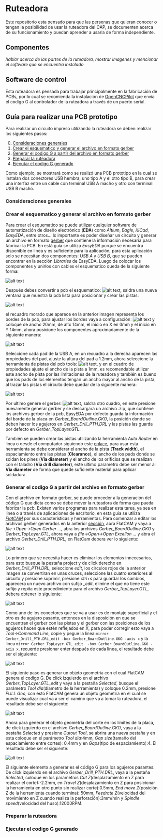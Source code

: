 # Ruteadora
Este repositorio esta pensado para que las personas que quieran conocer o tengan la posibilidad de usar la ruteadora del CAP, se documenten acerca de su funcionamiento y puedan aprender a usarla de forma independiente.

## Componentes
*hablar acerca de las partes de la ruteadora, mostrar imagenes y mencionar el software que se encuentra instalado*

## Software de control
Esta ruteadora es pensada para trabajar principalmente en la fabricación de PCBs, por lo cual se recomienda la instalación de [OpenCNCPilot](https://github.com/martin2250/OpenCNCPilot) que envia el codigo G al controlador de la ruteadora a través de un puerto serial.

## Guía para realizar una PCB prototipo
Para realizar un circuito impreso utilizando la ruteadora se deben realizar los siguientes pasos:

0. [Consideraciones generales](#sec_notes)
1. [Crear el esquematico y generar el archivo en formato gerber](#sec_esq)
2. [Generar el codigo G a partir del archivo en formato gerber](#sec_gcode)
3. [Preparar la ruteadora](#sec_prepare)
4. [Ejecutar el codigo G generado](#sec_execute)


Como ejemplo, se mostrará como se realizó una PCB prototipo en la cual se instalan dos conectores USB hembra, uno tipo A y el otro tipo B, para crear una interfaz entre un cable con terminal USB A macho y otro con terminal USB B macho.

### <a name="sec_notes"></a> Consideraciones generales

### <a name="sec_esq"></a> Crear el esquematico y generar el archivo en formato gerber
Para crear el esquematico se puede utilizar cualquier software de automatización de diseño electrónico (**EDA**) como *Altium*, *Eagle*, *KiCad*, *EasyEDA*, entre otros... lo importante es poder diseñar un circuito y generar un archivo en formato [gerber](https://es.wikipedia.org/wiki/Gerber_(formato_de_archivo)) que contiene la información necesaria para fabricar la PCB. En está guía se utiliza *EasyEDA* porque se encuentra disponible en linea y es suficiente para la aplicación, para esta aplicación solo se necesitan dos componentes: *USB A* y *USB B*, que se pueden encontrar en la sección *Libraries* de EasyEDA. Luego de colocar los componentes y unirlos con cables el esquematico queda de la siguiente forma:

![alt text](https://github.com/cap-repositories/Ruteadora/blob/master/miscelanea/imagenes/schematic_USBA_USBB.PNG "esquematico")

Después debes convertir a pcb el esquematico: ![alt text](https://github.com/cap-repositories/Ruteadora/blob/master/miscelanea/imagenes/convertPCB_USBA_USBB.png "convertir a pcb"), saldra una nueva ventana que muestra la pcb lista para posicionar y crear las pistas:

![alt text](https://github.com/cap-repositories/Ruteadora/blob/master/miscelanea/imagenes/PCB1_USBA_USBB.PNG "pcb1")

el recuadro morado que aparece en la anterior imagen representa los bordes de la pcb, para ajustar los bordes vaya a configuración: ![alt text](https://github.com/cap-repositories/Ruteadora/blob/master/miscelanea/imagenes/configOutline_USBA_USBB.png "configurar bordes") y coloque de ancho 20mm, de alto 14mm, el inicio en X en 0mm y el inicio en Y 14mm, ahora posicione los componentes aproximadamente de la siguiente manera:

![alt text](https://github.com/cap-repositories/Ruteadora/blob/master/miscelanea/imagenes/PCB2_USBA_USBB.PNG "pcb2")

Seleccione cada pad de la USB A, en un recuadro a la derecha aparecen las propiedades del pad, ajuste la altura del pad a 1.2mm, ahora seleccione la herramienta de pistas del pcb tools: ![alt text](https://github.com/cap-repositories/Ruteadora/blob/master/miscelanea/imagenes/tracktool_USBA_USBB.png "tracktool"), y en el cuadro de propiedades ajuste el ancho de la pista a 1mm, es recomendable utilizar este ancho de pista por las limitaciones de la ruteadora y también es bueno que los pads de los elementos tengan un ancho mayor al ancho de la pista, al trazar las pistas el circuito debe quedar de la siguiente manera:

![alt text](https://github.com/cap-repositories/Ruteadora/blob/master/miscelanea/imagenes/PCB3_USBA_USBB.PNG "pcb3")

Por ultimo genere el gerber: ![alt text](https://github.com/cap-repositories/Ruteadora/blob/master/miscelanea/imagenes/gengerber_USBA_USBB.png "gengerber"), saldra otro cuadro, en este presione nuevamente generar gerber y se descargara un archivo .zip, que contiene los archivos gerber de la pcb, EasyEDA por defecto guarda la información del borde de la placa en *Gerber_BoardOutline.GKO*, la posición donde se deben hacer los agujeros en *Gerber_Drill_PTH.DRL* y las pistas las guarda por defecto en *Gerber_TopLayer.GTL*.

También se pueden crear las pistas utilizando la herramienta *Auto Router* en linea o desde el computador siguiendo este [enlace](https://docs.easyeda.com/en/PCB/Route/index.html#Local-Auto-Router), para usar esta herramienta se debe considerar el ancho de la pista (**Track width**), el espaciamiento entre las pistas (**Clearance**), el ancho de los pads donde se soldan los pines (**Via diameter**) y el ancho de los orificios que se realizan con el taladro (**Via drill diameter**), este ultimo parametro debe ser menor al **Via diameter** de forma que quede suficiente material para aplicar soldadura.

### <a name="sec_gcode"></a> Generar el codigo G a partir del archivo en formato gerber
Con el archivo en formato gerber, se puede proceder a la generación del código G que dicta como se debe mover la ruteadora de forma que pueda fabricar la pcb. Existen varios programas para realizar esta tarea, ya sea en linea o a través de aplicaciones de escritorio, en esta guía se utiliza [*FlatCAM*](http://flatcam.org/) por sus características y herramientas. Para comenzar a editar los archivos gerber generados en la anterior [sección](#sec_esq), abra FlatCAM y vaya a *file->Open->Open Gerber ...*, abra los archivos *Gerber_BoardOutline.GKO* y *Gerber_TopLayer.GTL*, ahora vaya a *file->Open->Open Excellon ...* y abra el archivo *Gerber_Drill_PTH.DRL*, en FlatCam debera ver lo siguiente:

![alt text](https://github.com/cap-repositories/Ruteadora/blob/master/miscelanea/imagenes/flatcam_gerber_USBA_USBB.png "flatcam_gerber")

Lo primero que se necesita hacer es eliminar los elementos innecesarios, para esto busque la pestaña project y de click derecho en *Gerber_Drill_PTH.DRL*, seleccione *edit*, los circulos rojos de la anterior imagen se convertiran en unas cruces, seleccione las cuatro exteriores al circuito y presione suprimir, presione *ctrl+s* para guardar los cambios, aparecera un nuevo archivo con sufijo *_edit*, elimine el que no tiene este sufijo y repita este procedimiento para el archivo *Gerber_TopLayer.GTL*, debera obtener lo siguiente:

![alt text](https://github.com/cap-repositories/Ruteadora/blob/master/miscelanea/imagenes/flatcam_gerber1_USBA_USBB.png "flatcam_gerber1")

Como uno de los conectores que se va a usar es de montaje superficial y el otro es de agujero pasante, entonces en la disposición en que se encuentran el gerber con las pistas y el gerber con las posiciones de los agujeros hacen que estén reflejados en X, para poder corregir esto vaya a *Tool->Command Line*, copie y pegue la linea `mirror Gerber_Drill_PTH.DRL_edit -box Gerber_BoardOutline.GKO -axis x` y la linea `mirror Gerber_TopLayer.GTL_edit  -box Gerber_BoardOutline.GKO -axis x`, recuerde presionar enter después de cada linea, el resultado debe ser el siguiente:

![alt text](https://github.com/cap-repositories/Ruteadora/blob/master/miscelanea/imagenes/flatcam_gerber2_USBA_USBB.png "flatcam_gerber2")

El siguiente paso es generar un objeto geometría con el cual FlatCAM genera el codigo G. De click izquierdo en el archivo *Gerber_TopLayer.GTL_edit* y vaya a la pestaña *Selected*, busque el parámetro *Tool dia*(diametro de la herramienta) y coloque 0.2mm, presione *FULL Geo*, con esto FlatCAM genera un objeto geometría en el cual se puede visualizar cual va a ser el camino que va a tomar la ruteadora, el resultado debe ser el siguiente:

![alt text](https://github.com/cap-repositories/Ruteadora/blob/master/miscelanea/imagenes/flatcam_geo1_USBA_USBB.png "flatcam_geo1")

Ahora para generar el objeto geometría del corte en los limites de la placa, de click izquierdo en el archivo *Gerber_BoardOutline.GKO*, vaya a la pestaña *Selected* y presione *Cutout Tool*, se abrira una nueva pestaña y en esta coloque en el parámetro *Tool dia*:4mm, *Gap size*(tamaño del espaciamiento entre cortes): 0,4mm y en *Gaps*(tipo de espaciamiento):4. El resultado debe ser el siguiente:

![alt text](https://github.com/cap-repositories/Ruteadora/blob/master/miscelanea/imagenes/flatcam_geo2_USBA_USBB.png "flatcam_geo2")

El siguiente elemento a generar es el código G para los agujeros pasantes. De click izquierdo en el archivo *Gerber_Drill_PTH.DRL*, vaya a la pestaña *Selected*, coloque en los parametros *Cut Z*(desplazamiento en Z para realizar el corte):-2.2mm, en *Travel Z*(desplazamiento en Z para posicionar la herramienta en otro punto sin realizar corte):0.5mm, *End move Z*(posición Z de la herramienta cuando termina): 50mm, *Feedrate Z*(velocidad del movimiento en Z cuando realiza la perforación):3mm/min y *Spindle speed*(velocidad del huso):12000RPM.



### <a name="sec_prepare"></a> Preparar la ruteadora

### <a name="sec_execute"></a> Ejecutar el codigo G generado
